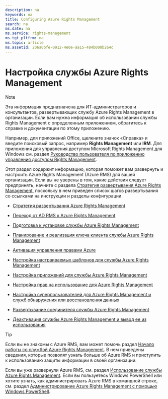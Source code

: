 ```yaml
---
description: na
keywords: na
title: Configuring Azure Rights Management
search: na
ms.date: na
ms.service: rights-management
ms.tgt_pltfrm: na
ms.topic: article
ms.assetid: 206a0bfe-0912-4e0e-aa15-484b000b264c
---
```

# Настройка службы Azure Rights Management
> [!NOTE]
> Эта информация предназначена для ИТ-администраторов и консультантов, развертывающих службу Azure Rights Management в организации. Если вам нужна информация об использовании службы Rights Management с определенным приложением, обратитесь к справке и документации по этому приложению.
> 
> Например, для приложений Office, щелкните значок «Справка» и введите поисковый запрос, например **Rights Management** или **IRM**. Для приложения для управления доступом Microsoft Rights Management для Windows см. раздел [Руководство пользователя по приложению управления доступом Rights Management](http://technet.microsoft.com/library/dn339006.aspx).

Этот раздел содержит информацию, которая поможет вам развернуть и настроить Azure Rights Management (Azure RMS) для вашей организации. Если вы не уверены в том, какие действия следует предпринять, начните с раздела [Стратегия развертывания Azure Rights Management](../Topic/Azure_Rights_Management_Deployment_Roadmap.md), поскольку в нем приведен список шагов развертывания со ссылками на инструкции и разделы конфигурации.

-   [Стратегия развертывания Azure Rights Management](../Topic/Azure_Rights_Management_Deployment_Roadmap.md)

-   [Переход от AD RMS к Azure Rights Management](../Topic/Migrating_from_AD_RMS_to_Azure_Rights_Management.md)

-   [Подготовка к установке службы Azure Rights Management](../Topic/Preparing_for_Azure_Rights_Management.md)

-   [Планирование и реализация ключа клиента службы Azure Rights Management](../Topic/Planning_and_Implementing_Your_Azure_Rights_Management_Tenant_Key.md)

-   [Активация управления правами Azure](../Topic/Activating_Azure_Rights_Management.md)

-   [Настройка настраиваемых шаблонов для службы Azure Rights Management](../Topic/Configuring_Custom_Templates_for_Azure_Rights_Management.md)

-   [Настройка приложений для службы Azure Rights Management](../Topic/Configuring_Applications_for_Azure_Rights_Management.md)

-   [Настройка прав на использование для Azure Rights Management](../Topic/Configuring_Usage_Rights_for_Azure_Rights_Management.md)

-   [Настройка суперпользователей для Azure Rights Management и служб обнаружения или восстановления данных](../Topic/Configuring_Super_Users_for_Azure_Rights_Management_and_Discovery_Services_or_Data_Recovery.md)

-   [Развертывание соединителя службы Azure Rights Management](../Topic/Deploying_the_Azure_Rights_Management_Connector.md)

-   [Деактивация службы Azure Rights Management и вывод ее из использования](../Topic/Decommissioning_and_Deactivating_Azure_Rights_Management.md)

> [!TIP]
> Если вы не знакомы с Azure RMS, вам может помочь раздел [Начало работы со службой Azure Rights Management](../Topic/Getting_Started_with_Azure_Rights_Management.md). В нем приведены сведения, которые позволят узнать больше об Azure RMS и приступить к использованию защиты информации в своей организации.
> 
> Если вы уже развернули Azure RMS, см. раздел [Использование службы Azure Rights Management](../Topic/Using_Azure_Rights_Management.md). Если вы пользуетесь Windows PowerShell или хотите узнать, как администрировать Azure RMS в командной строке, см. раздел [Администрирование Azure Rights Management с помощью Windows PowerShell](../Topic/Administering_Azure_Rights_Management_by_Using_Windows_PowerShell.md).

